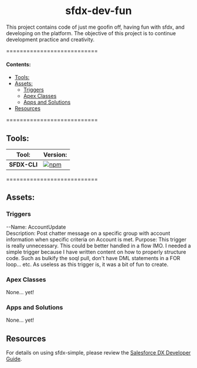 <h1 align="center">sfdx-dev-fun</h1>
This project contains code of just me goofin off, having fun with sfdx, and developing on the platform. The objective of this project is to continue development practice and creativity. 

===========================
#### Contents: 
- [Tools:](#tools)
- [Assets:](#assets)
  - [Triggers](#triggers)
  - [Apex Classes](#apex-classes)
  - [Apps and Solutions](#apps-and-solutions)
- [Resources](#resources)
  
=========================== 

## Tools:
|  Tool:       |  Version:  |
| ------------ | ---------- |
| **SFDX-CLI** | [![npm](https://img.shields.io/npm/v/sfdx-cli.svg?label=SFDX-CLI&logo=Salesforce&style=Popout)](https://developer.salesforce.com/tools/sfdxcli)  |

===========================


## Assets:

### Triggers
--Name: AccountUpdate <br/>
Description: Post chatter message on a specific group with account information when specific criteria on Account is met.
Purpose: This trigger is really unnecessary. This could be better handled in a flow IMO. I needed a simple trigger because I have written content on how to properly structure code. Such as bulkify the soql pull, don't have DML statements in a FOR loop... etc. As useless as this trigger is, it was a bit of fun to create. 

### Apex Classes
None... yet!

### Apps and Solutions
None... yet!

## Resources
For details on using sfdx-simple, please review the [Salesforce DX Developer Guide](https://developer.salesforce.com/docs/atlas.en-us.sfdx_dev.meta/sfdx_dev).